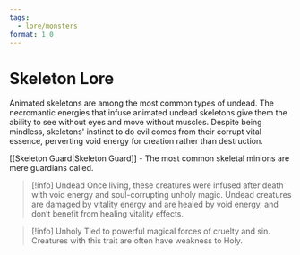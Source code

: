 ```yaml
---
tags:
  - lore/monsters
format: 1_0
---
```

# Skeleton Lore

Animated skeletons are among the most common types of undead. The necromantic energies that infuse animated undead skeletons give them the ability to see without eyes and move without muscles. Despite being mindless, skeletons' instinct to do evil comes from their corrupt vital essence, perverting void energy for creation rather than destruction.

[[Skeleton Guard|Skeleton Guard]] - The most common skeletal minions are mere guardians called.

>[!info] Undead
> Once living, these creatures were infused after death with void energy and soul-corrupting unholy magic. Undead creatures are damaged by vitality energy and are healed by void energy, and don’t benefit from healing vitality effects.

>[!info] Unholy
> Tied to powerful magical forces of cruelty and sin. Creatures with this trait are often have weakness to Holy.


